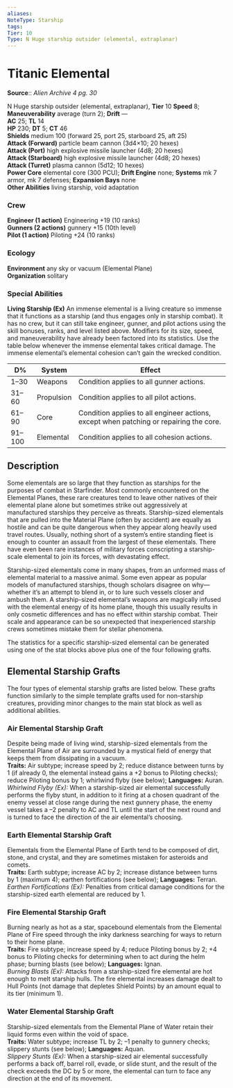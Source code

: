 ```yaml
---
aliases: 
NoteType: Starship
tags: 
Tier: 10
Type: N Huge starship outsider (elemental, extraplanar)
---
```


# Titanic Elemental

**Source**:: _Alien Archive 4 pg. 30_

N Huge starship outsider (elemental, extraplanar), **Tier** 10 
**Speed** 8; **Maneuverability** average (turn 2); **Drift** —  
**AC** 25; **TL** 14  
**HP** 230; **DT** 5; **CT** 46  
**Shields** medium 100 (forward 25, port 25, starboard 25, aft 25)  
**Attack (Forward)** particle beam cannon (3d4×10; 20 hexes)  
**Attack (Port)** high explosive missile launcher (4d8; 20 hexes)  
**Attack (Starboard)** high explosive missile launcher (4d8; 20 hexes)  
**Attack (Turret)** plasma cannon (5d12; 10 hexes)  
**Power Core** elemental core (300 PCU); **Drift Engine** none; **Systems** mk 7 armor, mk 7 defenses; **Expansion Bays** none  
**Other Abilities** living starship, void adaptation

### Crew

**Engineer (1 action)** Engineering +19 (10 ranks)  
**Gunners (2 actions)** gunnery +15 (10th level)  
**Pilot (1 action)** Piloting +24 (10 ranks)

### Ecology

**Environment** any sky or vacuum (Elemental Plane)  
**Organization** solitary

### Special Abilities

**Living Starship (Ex)** An immense elemental is a living creature so immense that it functions as a starship (and thus engages only in starship combat). It has no crew, but it can still take engineer, gunner, and pilot actions using the skill bonuses, ranks, and level listed above. Modifiers for its size, speed, and maneuverability have already been factored into its statistics. Use the table below whenever the immense elemental takes critical damage. The immense elemental’s elemental cohesion can’t gain the wrecked condition.

| D%     | System     | Effect                                                                                 |
|--------|------------|----------------------------------------------------------------------------------------|
| 1–30   | Weapons    | Condition applies to all gunner actions.                                               |
| 31–60  | Propulsion | Condition applies to all pilot actions.                                                |
| 61–90  | Core       | Condition applies to all engineer actions, except when patching or repairing the core. |
| 91–100 | Elemental  | Condition applies to all cohesion actions.                                             |

## Description

Some elementals are so large that they function as starships for the purposes of combat in Starfinder. Most commonly encountered on the Elemental Planes, these rare creatures tend to leave other natives of their elemental plane alone but sometimes strike out aggressively at manufactured starships they perceive as threats. Starship-sized elementals that are pulled into the Material Plane (often by accident) are equally as hostile and can be quite dangerous when they appear along heavily used travel routes. Usually, nothing short of a system’s entire standing fleet is enough to counter an assault from the largest of these elementals. There have even been rare instances of military forces conscripting a starship-scale elemental to join its forces, with devastating effect.

Starship-sized elementals come in many shapes, from an unformed mass of elemental material to a massive animal. Some even appear as popular models of manufactured starships, though scholars disagree on why—whether it’s an attempt to blend in, or to lure such vessels closer and ambush them. A starship-sized elemental’s weapons are magically infused with the elemental energy of its home plane, though this usually results in only cosmetic differences and has no effect within starship combat. Their scale and appearance can be so unexpected that inexperienced starship crews sometimes mistake them for stellar phenomena.

The statistics for a specific starship-sized elemental can be generated using one of the stat blocks above plus one of the four following grafts.

## Elemental Starship Grafts

The four types of elemental starship grafts are listed below. These grafts function similarly to the simple template grafts used for non-starship creatures, providing minor changes to the main stat block as well as additional abilities.

### Air Elemental Starship Graft

Despite being made of living wind, starship-sized elementals from the Elemental Plane of Air are surrounded by a mystical field of energy that keeps them from dissipating in a vacuum.  
**Traits:** Air subtype; increase speed by 2; reduce distance between turns by 1 (if already 0, the elemental instead gains a +2 bonus to Piloting checks); reduce Piloting bonus by 1; whirlwind flyby (see below); **Languages:** Auran.  
_Whirlwind Flyby (Ex):_ When a starship-sized air elemental successfully performs the flyby stunt, in addition to it firing at a chosen quadrant of the enemy vessel at close range during the next gunnery phase, the enemy vessel takes a –2 penalty to AC and TL until the start of the next round and is turned to face the direction of the air elemental’s choosing.

### Earth Elemental Starship Graft

Elementals from the Elemental Plane of Earth tend to be composed of dirt, stone, and crystal, and they are sometimes mistaken for asteroids and comets.  
**Traits:** Earth subtype; increase AC by 2; increase distance between turns by 1 (maximum 4); earthen fortifications (see below); **Languages:** Terran.  
_Earthen Fortifications (Ex):_ Penalties from critical damage conditions for the starship-sized earth elemental are reduced by 1.

### Fire Elemental Starship Graft

Burning nearly as hot as a star, spacebound elementals from the Elemental Plane of Fire speed through the inky darkness searching for ways to return to their home plane.  
**Traits:** Fire subtype; increase speed by 4; reduce Piloting bonus by 2; +4 bonus to Piloting checks for determining when to act during the helm phase; burning blasts (see below); **Languages:** Ignan.  
_Burning Blasts (Ex):_ Attacks from a starship-sized fire elemental are hot enough to melt starship hulls. The fire elemental increases damage dealt to Hull Points (not damage that depletes Shield Points) by an amount equal to its tier (minimum 1).

### Water Elemental Starship Graft

Starship-sized elementals from the Elemental Plane of Water retain their liquid forms even within the void of space.  
**Traits:** Water subtype; increase TL by 2; –1 penalty to gunnery checks; slippery stunts (see below); **Languages:** Aquan.  
_Slippery Stunts (Ex):_ When a starship-sized air elemental successfully performs a back off, barrel roll, evade, or slide stunt, and the result of the check exceeds the DC by 5 or more, the elemental can turn to face any direction at the end of its movement.
